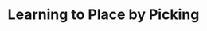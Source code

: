 ---
title: Learning to Place by Picking
order: 8
img:
publications:
  - date: 2023-12-04
    img:
    vid: /assets/videos/working-backwards.mp4
    title: "Working Backwards: Learning to Place by Picking"
    authors: "Oliver Limoyo, Abhisek Konar, <b>Trevor Ablett</b>, Jonathan Kelly, Francois R. Hogan, Gregory Dudek"
    venue: "IEEE/RSJ International Conference on Intelligent Robots and Systems (IROS'24), Abu Dhabi, UAE, 14 Oct. - 18 Oct. 2024"
    note:
    doi: https://doi.org/10.48550/arXiv.2312.02352
    links:
        preprint: https://arxiv.org/abs/2312.02352
---